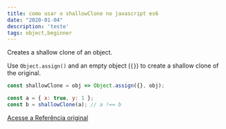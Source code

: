 ```yaml
---
title: como usar o shallowClone no javascript es6
date: "2020-01-04"
description: 'teste'
tags: object,beginner
---
```


Creates a shallow clone of an object.

Use `Object.assign()` and an empty object (`{}`) to create a shallow clone of the original.

```js
const shallowClone = obj => Object.assign({}, obj);
```

```js
const a = { x: true, y: 1 };
const b = shallowClone(a); // a !== b
```


[Acesse a Referência original](http://github.com/30-seconds/)
